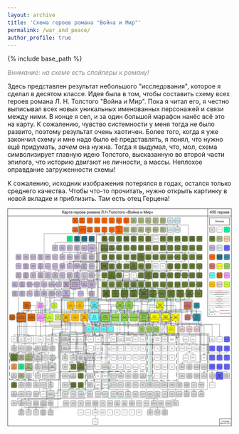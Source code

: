 ```yaml
---
layout: archive
title: 'Схема героев романа "Война и Мир"'
permalink: /war_and_peace/
author_profile: true
---
```


{% include base_path %}

<p style="color:#888888;"><i>Внимание: на схеме есть спойлеры к роману!</i></p>

Здесь представлен результат небольшого "исследования", которое я сделал в десятом классе. Идея была в том, чтобы
составить схему всех героев романа Л. Н. Толстого "Война и Мир". Пока я читал его, я честно выписывал всех новых
уникальных именованных персонажей и связи между ними. В конце я сел, и за один большой марафон нанёс всё это на карту.
К сожалению, чувство системности у меня тогда не было развито, поэтому результат очень хаотичен. Более того, когда
я уже закончил схему и мне надо было её представлять, я понял, что нужно ещё придумать, <i>зачем</i> она нужна. 
Тогда я выдумал, что, мол, схема символизирует главную идею Толстого, высказанную во второй части эпилога,
что историю двигают не личности, а массы. Неплохое оправдание загруженности схемы!

К сожалению, исходник изображения потерялся в годах, остался только среднего качества. Чтобы что-то прочитать,
нужно открыть картинку в новой вкладке и приблизить. Там есть отец Герцена!

<img src="/images/war_and_peace.jpg">

